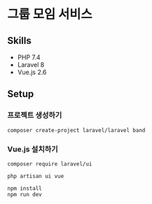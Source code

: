 # 그룹 모임 서비스
## Skills
- PHP 7.4
- Laravel 8
- Vue.js 2.6

## Setup
### 프로젝트 생성하기
```
composer create-project laravel/laravel band
```

### Vue.js 설치하기
```
composer require laravel/ui
```

```
php artisan ui vue
```

```
npm install
npm run dev
```
